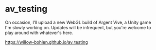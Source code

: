 # av_testing

On occasion, I'll upload a new WebGL build of Argent Vive, a Unity game I'm slowly working on. Updates will be infrequent, but you're welcome to play around with whatever's here.

https://willow-bohlen.github.io/av_testing
